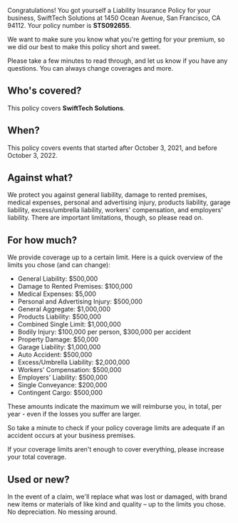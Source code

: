 Congratulations! You got yourself a Liability Insurance Policy for your business, SwiftTech Solutions at 1450 Ocean Avenue, San Francisco, CA 94112. Your policy number is **STS092655**.

We want to make sure you know what you're getting for your premium, so we did our best to make this policy short and sweet.

Please take a few minutes to read through, and let us know if you have any questions. You can always change coverages and more.

## Who's covered?
This policy covers **SwiftTech Solutions**.

## When?
This policy covers events that started after October 3, 2021, and before October 3, 2022.

## Against what?
We protect you against general liability, damage to rented premises, medical expenses, personal and advertising injury, products liability, garage liability, excess/umbrella liability, workers' compensation, and employers' liability. There are important limitations, though, so please read on.

## For how much?
We provide coverage up to a certain limit. Here is a quick overview of the limits you chose (and can change):

- General Liability: $500,000
- Damage to Rented Premises: $100,000
- Medical Expenses: $5,000
- Personal and Advertising Injury: $500,000
- General Aggregate: $1,000,000
- Products Liability: $500,000
- Combined Single Limit: $1,000,000
- Bodily Injury: $100,000 per person, $300,000 per accident
- Property Damage: $50,000
- Garage Liability: $1,000,000
- Auto Accident: $500,000
- Excess/Umbrella Liability: $2,000,000
- Workers' Compensation: $500,000
- Employers' Liability: $500,000
- Single Conveyance: $200,000
- Contingent Cargo: $500,000

These amounts indicate the maximum we will reimburse you, in total, per year - even if the losses you suffer are larger.

So take a minute to check if your policy coverage limits are adequate if an accident occurs at your business premises.

If your coverage limits aren't enough to cover everything, please increase your total coverage.

## Used or new?
In the event of a claim, we'll replace what was lost or damaged, with brand new items or materials of like kind and quality – up to the limits you chose. No depreciation. No messing around.